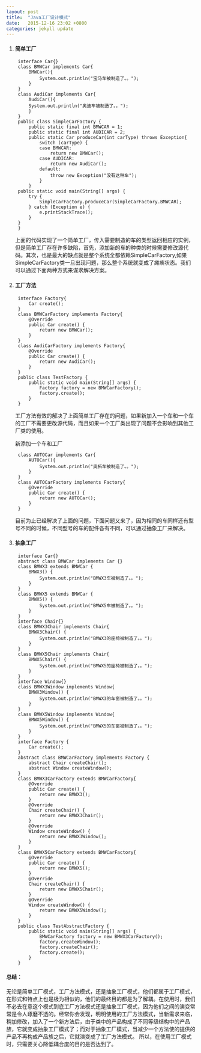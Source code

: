 ```yaml
---
layout: post
title:  "Java工厂设计模式"
date:   2015-12-16 23:02 +0800
categories: jekyll update
---
```

1. #### 简单工厂

		interface Car{}
		class BMWCar implements Car{
			BMWCar(){
				System.out.println("宝马车被制造了。。");
			}
		}
		class AudiCar implements Car{
			AudiCar(){
			System.out.println("奥迪车被制造了。。");
			}
		}
		public class SimpleCarFactory {
			public static final int BMWCAR = 1;
			public static final int AUDICAR = 2;
			public static Car produceCar(int carType) throws Exception{
				switch (carType) {
				case BMWCAR:
					return new BMWCar();
				case AUDICAR:
					return new AudiCar();
				default:
					throw new Exception("没有这种车");
				}
			}
		public static void main(String[] args) {
			try {
				SimpleCarFactory.produceCar(SimpleCarFactory.BMWCAR);
			} catch (Exception e) {
				e.printStackTrace();
			}
		}
		}
		
	上面的代码实现了一个简单工厂，传入需要制造的车的类型返回相应的实例，但是简单工厂存在许多缺陷，首先，添加新的车的种类的时候需要修改源代码。其次，也是最大的缺点就是整个系统全都依赖SimpleCarFactory,如果SimpleCarFactory类一旦出现问题，那么整个系统就变成了瘫痪状态。我们可以通过下面两种方式来谋求解决方案。
	
2. #### 工厂方法

		interface Factory{
			Car create();
		}
		class BMWCarFactory implements Factory{
			@Override
			public Car create() {
				return new BMWCar();
			}
		}
		class AudiCarFactory implements Factory{
			@Override
			public Car create() {
				return new AudiCar();
			}
		}
		public class TestFactory {
			public static void main(String[] args) {
				Factory factory = new BMWCarFactory();
				factory.create();
			}
		}

	工厂方法有效的解决了上面简单工厂存在的问题，如果新加入一个车和一个车的工厂不需要更改源代码，而且如果一个工厂类出现了问题不会影响到其他工厂类的使用。

	新添加一个车和工厂
	
		class AUTOCar implements Car{
			AUTOCar(){
				System.out.println("奥拓车被制造了。。");
			}
		}
		class AUTOCarFactory implements Factory{
			@Override
			public Car create() {
				return new AUTOCar();
			}
		}
	
	目前为止已经解决了上面的问题，下面问题又来了，因为相同的车同样还有型号不同的时候，不同型号的车的配件各有不同，可以通过抽象工厂来解决。
	
3. #### 抽象工厂

		interface Car{}
		abstract class BMWCar implements Car {}
		class BMWX3 extends BMWCar {
			BMWX3() {
				System.out.println("BMWX3车被制造了。。");
			}
		}
		class BMWX5 extends BMWCar {
			BMWX5() {
				System.out.println("BMWX5车被制造了。。");
			}
		}
		interface Chair{}
		class BMWX3Chair implements Chair{
			BMWX3Chair() {
				System.out.println("BMWX3的座椅被制造了。。");
			}
		}
		class BMWX5Chair implements Chair{
			BMWX5Chair() {
				System.out.println("BMWX5的座椅被制造了。。");
			}
		}
		interface Window{}
		class BMWX3Window implements Window{
			BMWX3Window() {
				System.out.println("BMWX3的车窗被制造了。。");
			}
		}
		class BMWX5Window implements Window{
			BMWX5Window() {
				System.out.println("BMWX5的车窗被制造了。。");
			}
		}
		interface Factory {
			Car create();
		}
		abstract class BMWCarFactory implements Factory {
			abstract Chair createChair();
			abstract Window createWindow();
		}
		class BMWX3CarFactory extends BMWCarFactory{
			@Override
			public Car create() {
				return new BMWX3();
			}
			@Override
			Chair createChair() {
				return new BMWX3Chair();
			}
			@Override
			Window createWindow() {
				return new BMWX3Window();
			}
		}
		class BMWX5CarFactory extends BMWCarFactory{
			@Override
			public Car create() {
				return new BMWX5();
			}
			@Override
			Chair createChair() {
				return new BMWX5Chair();
			}
			@Override
			Window createWindow() {
				return new BMWX5Window();
			}
		}
		public class TestAbstractFactory {
			public static void main(String[] args) {
				BMWCarFactory factory = new BMWX3CarFactory();
				factory.createWindow();
				factory.createChair();
				factory.create();
			}
		}
		
#### 总结：

无论是简单工厂模式，工厂方法模式，还是抽象工厂模式，他们都属于工厂模式，在形式和特点上也是极为相似的，他们的最终目的都是为了解耦。在使用时，我们不必去在意这个模式到底工厂方法模式还是抽象工厂模式，因为他们之间的演变常常是令人琢磨不透的。经常你会发现，明明使用的工厂方法模式，当新需求来临，稍加修改，加入了一个新方法后，由于类中的产品构成了不同等级结构中的产品族，它就变成抽象工厂模式了；而对于抽象工厂模式，当减少一个方法使的提供的产品不再构成产品族之后，它就演变成了工厂方法模式。 
所以，在使用工厂模式时，只需要关心降低耦合度的目的是否达到了。